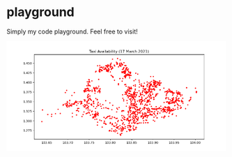 # playground
Simply my code playground. Feel free to visit!

![](https://github.com/RussellDash332/playground/blob/main/assets/taxi.png)